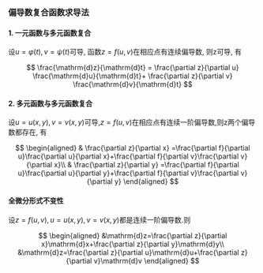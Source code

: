 ### 偏导数复合函数求导法

#### 1. 一元函数与多元函数复合

设$u= \varphi(t), v= \psi(t)$可导, 函数$z=f(u, v)$在相应点有连续偏导数, 则z可导, 有

$$
\frac{\mathrm{d}z}{\mathrm{d}t} =
\frac{\partial z}{\partial u} \frac{\mathrm{d}u}{\mathrm{d}t}+
\frac{\partial z}{\partial v} \frac{\mathrm{d}v}{\mathrm{d}t}
$$

#### 2. 多元函数与多元函数复合

设$u=u(x, y), v=v(x, y)$可导,$z=f(u,v)$在相应点有连续一阶偏导数,则z两个偏导数都存在, 有

$$
\begin{aligned}
	& \frac{\partial z}{\partial x}
	=\frac{\partial f}{\partial u}\frac{\partial u}{\partial x}+\frac{\partial f}{\partial v}\frac{\partial v}{\partial x}\\
	& \frac{\partial z}{\partial y}
	=\frac{\partial f}{\partial u}\frac{\partial u}{\partial y}+\frac{\partial f}{\partial v}\frac{\partial v}{\partial y}
\end{aligned}
$$

#### 全微分形式不变性

设$z=f(u, v), u=u(x, y), v=v(x, y)$都是连续一阶偏导数.则

$$
\begin{aligned}
	&\mathrm{d}z=\frac{\partial z}{\partial x}\mathrm{d}x+\frac{\partial z}{\partial y}\mathrm{d}y\\
	&\mathrm{d}z=\frac{\partial z}{\partial u}\mathrm{d}u+\frac{\partial z}{\partial v}\mathrm{d}v
\end{aligned}
$$

